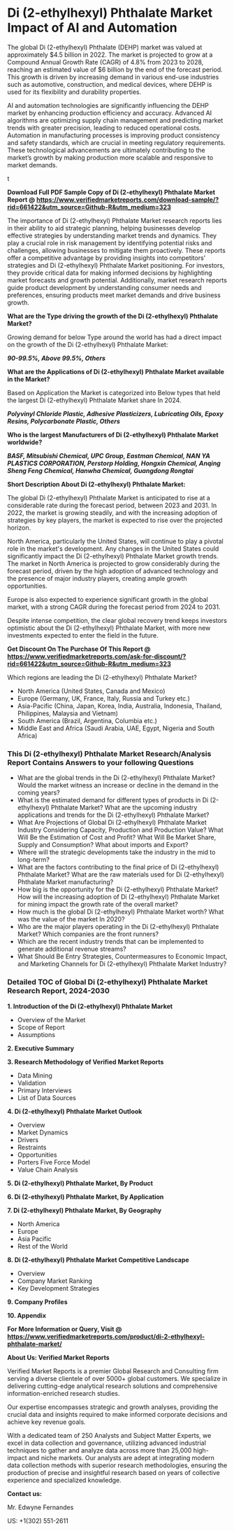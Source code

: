 <meta name="title" content="Global Di (2-ethylhexyl) Phthalate Market Impact of AI and Automation"><meta name="description" content="The global Di (2-ethylhexyl) Phthalate (DEHP) market was valued at approximately $4.5 billion in 2022. The market is projected to grow at a Compound Annual Growth Rate"><meta name="title" content="Di (2-ethylhexyl) Phthalate Market Size, Share, Scope, Trends, Growth, Opportunities, Analysis, Forecast"><h1>Di (2-ethylhexyl) Phthalate Market Impact of AI and Automation</h1><p>The global Di (2-ethylhexyl) Phthalate (DEHP) market was valued at approximately $4.5 billion in 2022. The market is projected to grow at a Compound Annual Growth Rate (CAGR) of 4.8% from 2023 to 2028, reaching an estimated value of $6 billion by the end of the forecast period. This growth is driven by increasing demand in various end-use industries such as automotive, construction, and medical devices, where DEHP is used for its flexibility and durability properties.</p><p>AI and automation technologies are significantly influencing the DEHP market by enhancing production efficiency and accuracy. Advanced AI algorithms are optimizing supply chain management and predicting market trends with greater precision, leading to reduced operational costs. Automation in manufacturing processes is improving product consistency and safety standards, which are crucial in meeting regulatory requirements. These technological advancements are ultimately contributing to the market’s growth by making production more scalable and responsive to market demands.</p>t</p><p id="" class=""><strong>Download Full PDF Sample Copy of Di (2-ethylhexyl) Phthalate Market Report @ <a href="https://www.verifiedmarketreports.com/download-sample/?rid=661422&utm_source=Github-R&utm_medium=323" target="_blank">https://www.verifiedmarketreports.com/download-sample/?rid=661422&utm_source=Github-R&utm_medium=323</a></strong></p><p>The importance of&nbsp;Di (2-ethylhexyl) Phthalate Market research reports lies in their ability to aid strategic planning, helping businesses develop effective strategies by understanding market trends and dynamics. They play a crucial role in risk management by identifying potential risks and challenges, allowing businesses to mitigate them proactively. These reports offer a competitive advantage by providing insights into competitors' strategies and Di (2-ethylhexyl) Phthalate Market positioning. For investors, they provide critical data for making informed decisions by highlighting market forecasts and growth potential. Additionally, market research reports guide product development by understanding consumer needs and preferences, ensuring products meet market demands and drive business growth.</p><p><strong>What are the&nbsp;Type driving the growth of the Di (2-ethylhexyl) Phthalate Market?</strong></p><p id="" class="">Growing demand for below Type around the world has had a direct impact on the growth of the Di (2-ethylhexyl) Phthalate Market:</p><em><strong>90-99.5%, Above 99.5%, Others</strong></em></p><strong>What are the&nbsp;Applications&nbsp;of Di (2-ethylhexyl) Phthalate Market available in the Market?</strong></p><p id="" class="">Based on Application the Market is categorized into Below types that held the largest Di (2-ethylhexyl) Phthalate Market share In 2024.</p><em><strong>Polyvinyl Chloride Plastic, Adhesive Plasticizers, Lubricating Oils, Epoxy Resins, Polycarbonate Plastic, Others</strong></em></p><strong>Who is the largest Manufacturers of Di (2-ethylhexyl) Phthalate Market worldwide?</strong></p><p><em><strong>BASF, Mitsubishi Chemical, UPC Group, Eastman Chemical, NAN YA PLASTICS CORPORATION, Perstorp Holding, Hongxin Chemical, Anqing Sheng Feng Chemical, Hanwha Chemical, Guangdong Rongtai</strong></em></p><p id="" class=""><strong>Short Description About Di (2-ethylhexyl) Phthalate Market:</strong></p><p>The global Di (2-ethylhexyl) Phthalate Market is anticipated to rise at a considerable rate during the forecast period, between 2023 and 2031. In 2022, the market is growing steadily, and with the increasing adoption of strategies by key players, the market is expected to rise over the projected horizon.</p><p>North America, particularly the United States, will continue to play a pivotal role in the market's development. Any changes in the United States could significantly impact the Di (2-ethylhexyl) Phthalate Market growth trends. The market in North America is projected to grow considerably during the forecast period, driven by the high adoption of advanced technology and the presence of major industry players, creating ample growth opportunities.</p><p>Europe is also expected to experience significant growth in the global market, with a strong CAGR during the forecast period from 2024 to 2031.</p><p>Despite intense competition, the clear global recovery trend keeps investors optimistic about the Di (2-ethylhexyl) Phthalate Market, with more new investments expected to enter the field in the future.</p><p id="" class=""><strong>Get Discount On The Purchase Of This Report @ <a href="https://www.verifiedmarketreports.com/ask-for-discount/?rid=661422&utm_source=Github-R&utm_medium=323" target="_blank">https://www.verifiedmarketreports.com/ask-for-discount/?rid=661422&utm_source=Github-R&utm_medium=323</a></strong></p>Which regions are leading the Di (2-ethylhexyl) Phthalate Market?</p><ul><li>North America (United States, Canada and Mexico)</li><li>Europe (Germany, UK, France, Italy, Russia and Turkey etc.)</li><li>Asia-Pacific (China, Japan, Korea, India, Australia, Indonesia, Thailand, Philippines, Malaysia and Vietnam)</li><li>South America (Brazil, Argentina, Columbia etc.)</li><li>Middle East and Africa (Saudi Arabia, UAE, Egypt, Nigeria and South Africa)</li></ul><h3 id="" class="">This Di (2-ethylhexyl) Phthalate Market Research/Analysis Report Contains Answers to your following Questions</h3><ul><li>What are the global trends in the Di (2-ethylhexyl) Phthalate Market? Would the market witness an increase or decline in the demand in the coming years?</li><li>What is the estimated demand for different types of products in Di (2-ethylhexyl) Phthalate Market? What are the upcoming industry applications and trends for the Di (2-ethylhexyl) Phthalate Market?</li><li>What Are Projections of Global Di (2-ethylhexyl) Phthalate Market Industry Considering Capacity, Production and Production Value? What Will Be the Estimation of Cost and Profit? What Will Be Market Share, Supply and Consumption? What about imports and Export?</li><li>Where will the strategic developments take the industry in the mid to long-term?</li><li>What are the factors contributing to the final price of Di (2-ethylhexyl) Phthalate Market? What are the raw materials used for Di (2-ethylhexyl) Phthalate Market manufacturing?</li><li>How big is the opportunity for the Di (2-ethylhexyl) Phthalate Market? How will the increasing adoption of Di (2-ethylhexyl) Phthalate Market for mining impact the growth rate of the overall market?</li><li>How much is the global Di (2-ethylhexyl) Phthalate Market worth? What was the value of the market In 2020?</li><li>Who are the major players operating in the Di (2-ethylhexyl) Phthalate Market? Which companies are the front runners?</li><li>Which are the recent industry trends that can be implemented to generate additional revenue streams?</li><li>What Should Be Entry Strategies, Countermeasures to Economic Impact, and Marketing Channels for Di (2-ethylhexyl) Phthalate Market Industry?</li></ul><h3 id="" class="">Detailed TOC of Global Di (2-ethylhexyl) Phthalate Market Research Report, 2024-2030</h3><p id="" class=""><strong>1. Introduction of the Di (2-ethylhexyl) Phthalate Market</strong></p><ul><li>Overview of the Market</li><li>Scope of Report</li><li>Assumptions</li></ul><p id="" class=""><strong>2. Executive Summary</strong></p><p id="" class=""><strong>3. Research Methodology of Verified Market Reports</strong></p><ul><li>Data Mining</li><li>Validation</li><li>Primary Interviews</li><li>List of Data Sources</li></ul><p id="" class=""><strong>4. Di (2-ethylhexyl) Phthalate Market Outlook</strong></p><ul><li>Overview</li><li>Market Dynamics</li><li>Drivers</li><li>Restraints</li><li>Opportunities</li><li>Porters Five Force Model</li><li>Value Chain Analysis</li></ul><p id="" class=""><strong>5. Di (2-ethylhexyl) Phthalate Market, By Product</strong></p><p id="" class=""><strong>6. Di (2-ethylhexyl) Phthalate Market, By Application</strong></p><p id="" class=""><strong>7. Di (2-ethylhexyl) Phthalate Market, By Geography</strong></p><ul><li>North America</li><li>Europe</li><li>Asia Pacific</li><li>Rest of the World</li></ul><p id="" class=""><strong>8. Di (2-ethylhexyl) Phthalate Market Competitive Landscape</strong></p><ul><li>Overview</li><li>Company Market Ranking</li><li>Key Development Strategies</li></ul><p id="" class=""><strong>9. Company Profiles</strong></p><p id="" class=""><strong>10. Appendix</strong></p><p id="" class=""><strong>For More Information or Query, Visit @ <a href="https://www.verifiedmarketreports.com/product/di-2-ethylhexyl-phthalate-market/" target="_blank">https://www.verifiedmarketreports.com/product/di-2-ethylhexyl-phthalate-market/</a></strong></p><p id="" class=""><strong>About Us: Verified Market Reports</strong></p><p id="" class="">Verified Market Reports is a premier Global Research and Consulting firm serving a diverse clientele of over 5000+ global customers. We specialize in delivering cutting-edge analytical research solutions and comprehensive information-enriched research studies.</p><p id="" class="">Our expertise encompasses strategic and growth analyses, providing the crucial data and insights required to make informed corporate decisions and achieve key revenue goals.</p><p id="" class="">With a dedicated team of 250 Analysts and Subject Matter Experts, we excel in data collection and governance, utilizing advanced industrial techniques to gather and analyze data across more than 25,000 high-impact and niche markets. Our analysts are adept at integrating modern data collection methods with superior research methodologies, ensuring the production of precise and insightful research based on years of collective experience and specialized knowledge.</p><p id="" class=""><strong>Contact us:</strong></p><p id="" class="">Mr. Edwyne Fernandes</p><p id="" class="">US: +1(302) 551-2611</p>